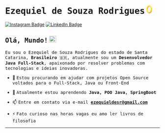 # <samp>Ezequiel de Souza Rodrigues</samp><img src="https://github.com/ezequieldesr/ezequieldesr/blob/main/.github/Sonic%20The%20Hedgehog%20Spinning%20Sticker%20by%20Willem%20Dafriend%20-%20Find%20%26%20Share%20on%20GIPHY.gif" width="30px" height="30px">

[![Instagram Badge](https://img.shields.io/badge/Instagram-%23E4405F.svg?&style=flat-square&logo=instagram&logoColor=white&color=071A2C&link=https://www.instagram.com/mupezzuol)](https://www.instagram.com/ezequiel_sr_)
[![LinkedIn Badge](https://img.shields.io/badge/LinkedIn-%23E4405F.svg?&style=flat-square&logo=linkedin&logoColor=white&color=071A2C&link=https://www.linkedin.com/in/mupezzuol/)](https://www.linkedin.com/in/ezequieldesr/)

## <samp>Olá, Mundo!</samp> <img src="https://github.com/mupezzuol/mupezzuol/blob/master/assets/earth.gif" width="22px" height="22px">

<samp>Eu sou o Ezequiel de Souza Rodrigues do estado de Santa Catarina, __Brasileiro__ 🇧🇷, atualmente sou um __Desenvolvedor Java Full-Stack__, apaixonado por resolver problemas com tecnologias e ideias inovadoras.


- 🤝 <samp>Estou procurando em ajudar com projetos Open Source voltados para o Full-Stack, Java ou Front-End </samp>
- 🌱 <samp> Atualmente estou aprendendo **Java, POO Java, SpringBoot** </samp>
- 📫 <samp> Entre em contato via e-mail **ezequieldesr@gmail.com** </samp>

- ⚡ <samp> Fato curioso nas horas vagas eu amo ler livros de filosofia </samp>


---
